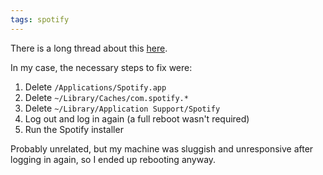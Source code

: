 ```yaml
---
tags: spotify
---
```


There is a long thread about this [here](http://community.spotify.com/t5/Help-Desktop-Linux-Mac-and/spotify-unable-to-initialize-the-storage-of-temporary-files/td-p/30293).

In my case, the necessary steps to fix were:

1.  Delete `/Applications/Spotify.app`
2.  Delete `~/Library/Caches/com.spotify.*`
3.  Delete `~/Library/Application Support/Spotify`
4.  Log out and log in again (a full reboot wasn't required)
5.  Run the Spotify installer

Probably unrelated, but my machine was sluggish and unresponsive after logging in again, so I ended up rebooting anyway.
